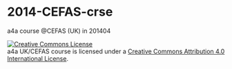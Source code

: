 2014-CEFAS-crse
===============

a4a course @CEFAS (UK) in 201404

<a rel="license" href="http://creativecommons.org/licenses/by/4.0/"><img alt="Creative Commons License" style="border-width:0" src="http://i.creativecommons.org/l/by/4.0/88x31.png" /></a><br /><span xmlns:dct="http://purl.org/dc/terms/" property="dct:title">a4a UK/CEFAS course </span> is licensed under a <a rel="license" href="http://creativecommons.org/licenses/by/4.0/">Creative Commons Attribution 4.0 International License</a>.
